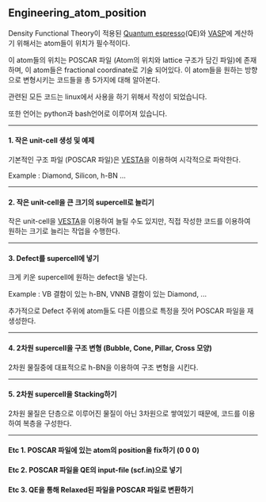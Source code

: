 ## Engineering_atom_position

Density Functional Theory이 적용된 [Quantum espresso](https://www.quantum-espresso.org/)(QE)와 [VASP](https://www.vasp.at/wiki/index.php/The_VASP_Manual)에 계산하기 위해서는 atom들이 위치가 필수적이다.

이 atom들의 위치는 POSCAR 파일 (Atom의 위치와 lattice 구조가 담긴 파일)에 존재하며, 이 atom들은
fractional coordinate로 기술 되어있다. 이 atom들을 원하는 방향으로 변형시키는 코드들을 총 5가지에 대해 알아본다.

관련된 모든 코드는 linux에서 사용을 하기 위해서 작성이 되었습니다.

또한 언어는 python과 bash언어로 이루어져 있습니다.
___
#### 1. 작은 unit-cell 생성 및 예제
기본적인 구조 파일 (POSCAR 파일)은 [VESTA](https://jp-minerals.org/vesta/en/)을 이용하여 시각적으로 파악한다.

Example : Diamond, Silicon, h-BN ...


___
#### 2. 작은 unit-cell을 큰 크기의 supercell로 늘리기
작은 unit-cell을 [VESTA](https://jp-minerals.org/vesta/en/)을 이용하여 늘릴 수도 있지만,
직접 작성한 코드를 이용하여 원하는 크기로 늘리는 작업을 수행한다.


___
#### 3. Defect를 supercell에 넣기
크게 키운 supercell에 원하는 defect을 넣는다.

Example : VB 결함이 있는 h-BN, VNNB 결함이 있는 Diamond, ...

추가적으로 Defect 주위에 atom들도 다른 이름으로 특정을 짓어 POSCAR 파일을 재생성한다.


___
#### 4. 2차원 supercell을 구조 변형 (Bubble, Cone, Pillar, Cross 모양)
2차원 물질중에 대표적으로 h-BN을 이용하여 구조 변형을 시킨다.


___
#### 5. 2차원 supercell을 Stacking하기
2차원 물질은 단층으로 이루어진 물질이 아닌 3차원으로 쌓여있기 때문에, 
코드를 이용하여 복층을 구성한다.


___
#### Etc 1. POSCAR 파일에 있는 atom의 position을 fix하기 (0 0 0)



#### Etc 2. POSCAR 파일을 QE의 input-file (scf.in)으로 넣기



#### Etc 3. QE을 통해 Relaxed된 파일을 POSCAR 파일로 변환하기


